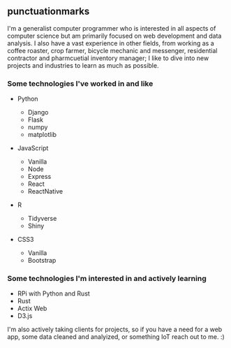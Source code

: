 ## punctuationmarks

I'm a generalist computer programmer who is interested in all aspects of computer science but am primarily focused on web development and data analysis. I also have a vast experience in other fields, from working as a coffee roaster, crop farmer, bicycle mechanic and messenger, residential contractor and pharmcuetial inventory manager; I like to dive into new projects and industries to learn as much as possible.

### Some technologies I've worked in and like

- Python
    - Django
    - Flask
    - numpy
    - matplotlib

- JavaScript    
    - Vanilla
    - Node
    - Express
    - React
    - ReactNative
- R
    - Tidyverse
    - Shiny
- CSS3
    - Vanilla
    - Bootstrap

### Some technologies I'm interested in and actively learning
- RPi with Python and Rust
- Rust
- Actix Web
- D3.js


I'm also actively taking clients for projects, so if you have a need for a web app, some data cleaned and analyized, or something IoT reach out to me. :)
<!-- [Phoebx site](https://guides.github.com/features/mastering-markdown/). -->